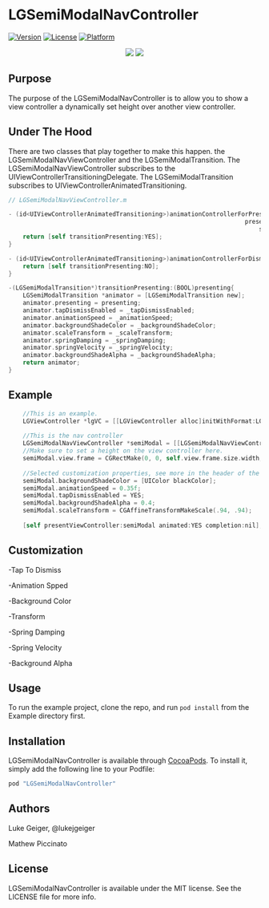 # LGSemiModalNavController

[![Version](https://img.shields.io/cocoapods/v/LGSemiModalNavController.svg?style=flat)](http://cocoapods.org/pods/LGSemiModalNavController)
[![License](https://img.shields.io/cocoapods/l/LGSemiModalNavController.svg?style=flat)](http://cocoapods.org/pods/LGSemiModalNavController)
[![Platform](https://img.shields.io/cocoapods/p/LGSemiModalNavController.svg?style=flat)](http://cocoapods.org/pods/LGSemiModalNavController)

<p align="center">
  <img src="https://raw.githubusercontent.com/lukegeiger/LGSemiModalNavController/master/lukegeiger-semi-modal.png">
  <img src="https://raw.githubusercontent.com/lukegeiger/LGSemiModalNavController/master/lukegeiger-semi-modal-cocoapod.gif">
</p>

## Purpose

The purpose of the LGSemiModalNavController is to allow you to show a view controller a dynamically set height over another view controller.

## Under The Hood
There are two classes that play together to make this happen. the LGSemiModalNavViewController and the LGSemiModalTransition.
The LGSemiModalNavViewController subscribes to the UIViewControllerTransitioningDelegate. The LGSemiModalTransition subscribes to UIViewControllerAnimatedTransitioning.

```objective-c
// LGSemiModalNavViewController.m

- (id<UIViewControllerAnimatedTransitioning>)animationControllerForPresentedController:(UIViewController *)presented
                                                                  presentingController:(UIViewController *)presenting
                                                                      sourceController:(UIViewController *)source {
    return [self transitionPresenting:YES];
}

- (id<UIViewControllerAnimatedTransitioning>)animationControllerForDismissedController:(UIViewController *)dismissed {
    return [self transitionPresenting:NO];
}

-(LGSemiModalTransition*)transitionPresenting:(BOOL)presenting{
    LGSemiModalTransition *animator = [LGSemiModalTransition new];
    animator.presenting = presenting;
    animator.tapDismissEnabled = _tapDismissEnabled;
    animator.animationSpeed = _animationSpeed;
    animator.backgroundShadeColor = _backgroundShadeColor;
    animator.scaleTransform = _scaleTransform;
    animator.springDamping = _springDamping;
    animator.springVelocity = _springVelocity;
    animator.backgroundShadeAlpha = _backgroundShadeAlpha;
    return animator;
}
```

## Example
```objective-c
    //This is an example.
    LGViewController *lgVC = [[LGViewController alloc]initWithFormat:LGViewControllerFormatGoBack];
    
    //This is the nav controller
    LGSemiModalNavViewController *semiModal = [[LGSemiModalNavViewController alloc]initWithRootViewController:lgVC];
    //Make sure to set a height on the view controller here.
    semiModal.view.frame = CGRectMake(0, 0, self.view.frame.size.width, 400);
    
    //Selected customization properties, see more in the header of the LGSemiModalNavViewController
    semiModal.backgroundShadeColor = [UIColor blackColor];
    semiModal.animationSpeed = 0.35f;
    semiModal.tapDismissEnabled = YES;
    semiModal.backgroundShadeAlpha = 0.4;
    semiModal.scaleTransform = CGAffineTransformMakeScale(.94, .94);
    
    [self presentViewController:semiModal animated:YES completion:nil];

```

## Customization
-Tap To Dismiss

-Animation Spped

-Background Color

-Transform

-Spring Damping

-Spring Velocity

-Background Alpha


## Usage

To run the example project, clone the repo, and run `pod install` from the Example directory first.


## Installation

LGSemiModalNavController is available through [CocoaPods](http://cocoapods.org). To install
it, simply add the following line to your Podfile:

```ruby
pod "LGSemiModalNavController"
```

## Authors

Luke Geiger, @lukejgeiger

Mathew Piccinato

## License

LGSemiModalNavController is available under the MIT license. See the LICENSE file for more info.
